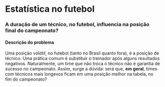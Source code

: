 # Estatística no futebol

### A duração de um técnico, no futebol, influencia na posição final do campeonato?

#### Descrição do problema

Uma posição _volátil_, no futebol (tanto no Brasil quanto fora), é a posição de técnico. Uma prática comum é substituir o treinador após alguns resultados negativos. Naturalmente, um time que não troca o técnico não é garantia de sucesso no campeonato. Assim, surge a dúvida: será que, **em geral**, times com técnicos mais longevos ficam em uma posição melhor na tabela, no fim do campeonato?

